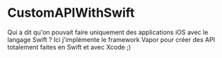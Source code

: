 # CustomAPIWithSwift
Qui a dit qu'on pouvait faire uniquement des applications iOS avec le langage Swift ? Ici j'implémente le framework Vapor pour créer des API totalement faites en Swift et avec Xcode ;)
